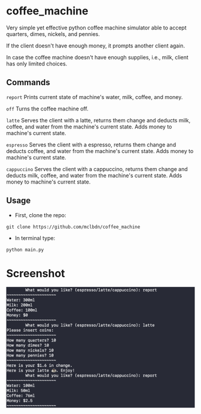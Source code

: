 # coffee_machine
Very simple yet effective python coffee machine simulator able to accept quarters, dimes, nickels, and pennies.

If the client doesn't have enough money, it prompts another client again.

In case the coffee machine doesn't have enough supplies, i.e., milk, client has only limited choices.


## Commands
`report` Prints current state of machine's water, milk, coffee, and money.

`off` Turns the coffee machine off.

`latte` Serves the client with a latte, returns them change and deducts milk, coffee, and water from the machine's current state. Adds money to machine's current state.

`espresso` Serves the client with a espresso, returns them change and deducts coffee, and water from the machine's current state. Adds money to machine's current state.

`cappuccino` Serves the client with a cappuccino, returns them change and deducts milk, coffee, and water from the machine's current state. Adds money to machine's current state.

## Usage

* First, clone the repo:
```
git clone https://github.com/mclbdn/coffee_machine
```
* In terminal type:
```
python main.py
```

# Screenshot
![Photo of Terminal running coffee machine app.](https://raw.githubusercontent.com/mclbdn/coffee_machine/main/coffee_machine_screenshot.png)
